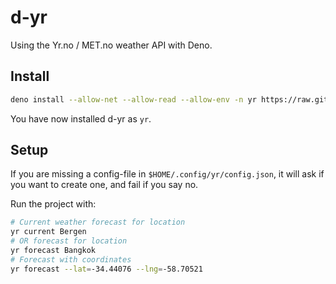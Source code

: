 # d-yr

Using the Yr.no / MET.no weather API with Deno.

## Install

```sh
deno install --allow-net --allow-read --allow-env -n yr https://raw.githubusercontent.com/timharek/d-yr/HEAD/mod.ts
```

You have now installed d-yr as `yr`.

## Setup

If you are missing a config-file in `$HOME/.config/yr/config.json`, it will ask
if you want to create one, and fail if you say no.

Run the project with:

```sh
# Current weather forecast for location
yr current Bergen
# OR forecast for location
yr forecast Bangkok
# Forecast with coordinates
yr forecast --lat=-34.44076 --lng=-58.70521
```
